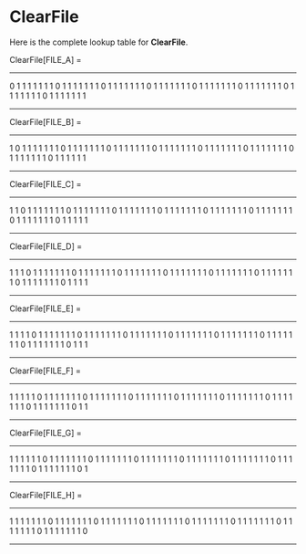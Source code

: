 ClearFile
=========

Here is the complete lookup table for **ClearFile**.

ClearFile[FILE_A] =

  --- --- --- --- --- --- --- ---
  0   1   1   1   1   1   1   1
  0   1   1   1   1   1   1   1
  0   1   1   1   1   1   1   1
  0   1   1   1   1   1   1   1
  0   1   1   1   1   1   1   1
  0   1   1   1   1   1   1   1
  0   1   1   1   1   1   1   1
  0   1   1   1   1   1   1   1
  --- --- --- --- --- --- --- ---

ClearFile[FILE_B] =

  --- --- --- --- --- --- --- ---
  1   0   1   1   1   1   1   1
  1   0   1   1   1   1   1   1
  1   0   1   1   1   1   1   1
  1   0   1   1   1   1   1   1
  1   0   1   1   1   1   1   1
  1   0   1   1   1   1   1   1
  1   0   1   1   1   1   1   1
  1   0   1   1   1   1   1   1
  --- --- --- --- --- --- --- ---

ClearFile[FILE_C] =

  --- --- --- --- --- --- --- ---
  1   1   0   1   1   1   1   1
  1   1   0   1   1   1   1   1
  1   1   0   1   1   1   1   1
  1   1   0   1   1   1   1   1
  1   1   0   1   1   1   1   1
  1   1   0   1   1   1   1   1
  1   1   0   1   1   1   1   1
  1   1   0   1   1   1   1   1
  --- --- --- --- --- --- --- ---

ClearFile[FILE_D] =

  --- --- --- --- --- --- --- ---
  1   1   1   0   1   1   1   1
  1   1   1   0   1   1   1   1
  1   1   1   0   1   1   1   1
  1   1   1   0   1   1   1   1
  1   1   1   0   1   1   1   1
  1   1   1   0   1   1   1   1
  1   1   1   0   1   1   1   1
  1   1   1   0   1   1   1   1
  --- --- --- --- --- --- --- ---

ClearFile[FILE_E] =

  --- --- --- --- --- --- --- ---
  1   1   1   1   0   1   1   1
  1   1   1   1   0   1   1   1
  1   1   1   1   0   1   1   1
  1   1   1   1   0   1   1   1
  1   1   1   1   0   1   1   1
  1   1   1   1   0   1   1   1
  1   1   1   1   0   1   1   1
  1   1   1   1   0   1   1   1
  --- --- --- --- --- --- --- ---

ClearFile[FILE_F] =

  --- --- --- --- --- --- --- ---
  1   1   1   1   1   0   1   1
  1   1   1   1   1   0   1   1
  1   1   1   1   1   0   1   1
  1   1   1   1   1   0   1   1
  1   1   1   1   1   0   1   1
  1   1   1   1   1   0   1   1
  1   1   1   1   1   0   1   1
  1   1   1   1   1   0   1   1
  --- --- --- --- --- --- --- ---

ClearFile[FILE_G] =

  --- --- --- --- --- --- --- ---
  1   1   1   1   1   1   0   1
  1   1   1   1   1   1   0   1
  1   1   1   1   1   1   0   1
  1   1   1   1   1   1   0   1
  1   1   1   1   1   1   0   1
  1   1   1   1   1   1   0   1
  1   1   1   1   1   1   0   1
  1   1   1   1   1   1   0   1
  --- --- --- --- --- --- --- ---

ClearFile[FILE_H] =

  --- --- --- --- --- --- --- ---
  1   1   1   1   1   1   1   0
  1   1   1   1   1   1   1   0
  1   1   1   1   1   1   1   0
  1   1   1   1   1   1   1   0
  1   1   1   1   1   1   1   0
  1   1   1   1   1   1   1   0
  1   1   1   1   1   1   1   0
  1   1   1   1   1   1   1   0
  --- --- --- --- --- --- --- ---
